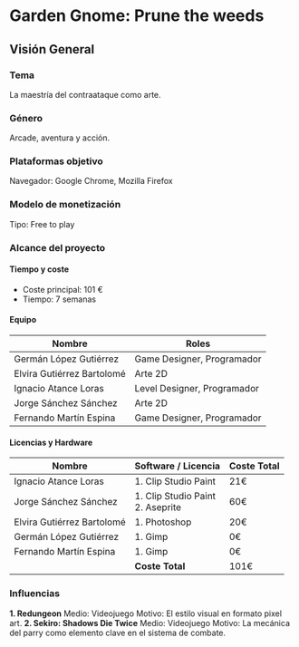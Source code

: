 # Garden Gnome: Prune the weeds
## Visión General
### Tema
La maestría del contraataque como arte. 
### Género  
Arcade, aventura y acción. 
### Plataformas objetivo 
Navegador: Google Chrome, Mozilla Firefox 
### Modelo de monetización  
Tipo: Free to play
### Alcance del proyecto 
#### Tiempo y coste
- Coste principal: 101 € 
- Tiempo: 7 semanas 
#### Equipo
| Nombre | Roles |
| ----------- | ----------- |
| Germán López Gutiérrez | Game Designer, Programador |
| Elvira Gutiérrez Bartolomé  | Arte 2D |
| Ignacio Atance Loras | Level Designer, Programador |
| Jorge Sánchez Sánchez | Arte 2D |
| Fernando Martín Espina | Game Designer, Programador |

#### Licencias y Hardware
| Nombre | Software / Licencia | Coste Total
| ----------- | ----------- | ----------- |
| Ignacio Atance Loras  | 1. Clip Studio Paint | 21€ |
| Jorge Sánchez Sánchez  | 1. Clip Studio Paint<br/> 2. Aseprite | 60€ |
| Elvira Gutiérrez Bartolomé  | 1. Photoshop | 20€ |
| Germán López Gutiérrez  | 1. Gimp | 0€ |
| Fernando Martín Espina  | 1. Gimp | 0€ |
|  | **Coste Total**  | 101€ |

### Influencias 

**1. Redungeon**
Medio: Videojuego 
Motivo: El estilo visual en formato pixel art. 
**2. Sekiro: Shadows Die Twice**
Medio: Videojuego 
Motivo: La mecánica del parry como elemento clave en el sistema de combate. 
